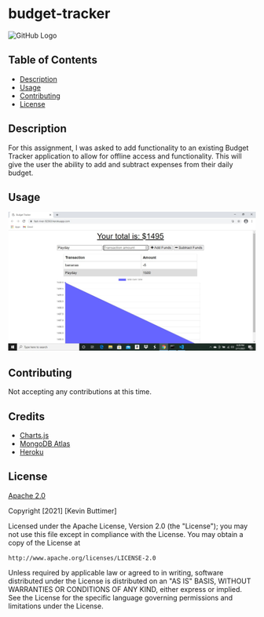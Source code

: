 # budget-tracker

![GitHub Logo](https://img.shields.io/badge/license-Apache%202.0-blue)

## Table of Contents
   - [Description](#description)
   - [Usage](#usage)
   - [Contributing](#contributing)
   - [License](#license)

  ## Description
  For this assignment, I was asked to add functionality to an existing Budget Tracker application to allow for offline access and functionality. This will give the user the ability to add and subtract expenses from their daily budget.

  ## Usage
  
  ![budget-tracker](/public/icons/budget-tracker.jpg)

  ## Contributing
  Not accepting any contributions at this time.
  
  ## Credits
  
  * [Charts.js](https://www.chartjs.org/)
  * [MongoDB Atlas](https://www.mongodb.com/cloud/atlas)
  * [Heroku](https://www.heroku.com/)

  ## License
  [Apache 2.0](https://www.apache.org/licenses/LICENSE-2.0)
  
  Copyright [2021] [Kevin Buttimer]

Licensed under the Apache License, Version 2.0 (the "License");
you may not use this file except in compliance with the License.
You may obtain a copy of the License at

    http://www.apache.org/licenses/LICENSE-2.0

Unless required by applicable law or agreed to in writing, software
distributed under the License is distributed on an "AS IS" BASIS,
WITHOUT WARRANTIES OR CONDITIONS OF ANY KIND, either express or implied.
See the License for the specific language governing permissions and
limitations under the License.
